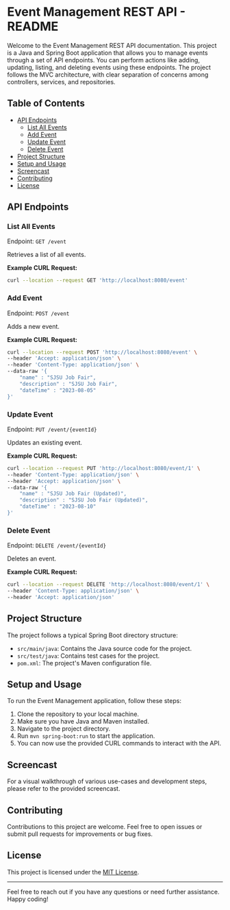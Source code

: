 # Event Management REST API - README

Welcome to the Event Management REST API documentation. This project is a Java and Spring Boot application that allows you to manage events through a set of API endpoints. You can perform actions like adding, updating, listing, and deleting events using these endpoints. The project follows the MVC architecture, with clear separation of concerns among controllers, services, and repositories.

## Table of Contents

- [API Endpoints](#api-endpoints)
  - [List All Events](#list-all-events)
  - [Add Event](#add-event)
  - [Update Event](#update-event)
  - [Delete Event](#delete-event)
- [Project Structure](#project-structure)
- [Setup and Usage](#setup-and-usage)
- [Screencast](#screencast)
- [Contributing](#contributing)
- [License](#license)

## API Endpoints

### List All Events

Endpoint: `GET /event`

Retrieves a list of all events.

**Example CURL Request:**
```bash
curl --location --request GET 'http://localhost:8080/event'
```

### Add Event

Endpoint: `POST /event`

Adds a new event.

**Example CURL Request:**
```bash
curl --location --request POST 'http://localhost:8080/event' \
--header 'Accept: application/json' \
--header 'Content-Type: application/json' \
--data-raw '{
    "name" : "SJSU Job Fair",
    "description" : "SJSU Job Fair",
    "dateTime" : "2023-08-05"
}'
```

### Update Event

Endpoint: `PUT /event/{eventId}`

Updates an existing event.

**Example CURL Request:**
```bash
curl --location --request PUT 'http://localhost:8080/event/1' \
--header 'Content-Type: application/json' \
--header 'Accept: application/json' \
--data-raw '{
    "name" : "SJSU Job Fair (Updated)",
    "description" : "SJSU Job Fair (Updated)",
    "dateTime" : "2023-08-10"
}'
```

### Delete Event

Endpoint: `DELETE /event/{eventId}`

Deletes an event.

**Example CURL Request:**
```bash
curl --location --request DELETE 'http://localhost:8080/event/1' \
--header 'Content-Type: application/json' \
--header 'Accept: application/json'
```

## Project Structure

The project follows a typical Spring Boot directory structure:

- `src/main/java`: Contains the Java source code for the project.
- `src/test/java`: Contains test cases for the project.
- `pom.xml`: The project's Maven configuration file.

## Setup and Usage

To run the Event Management application, follow these steps:

1. Clone the repository to your local machine.
2. Make sure you have Java and Maven installed.
3. Navigate to the project directory.
4. Run `mvn spring-boot:run` to start the application.
5. You can now use the provided CURL commands to interact with the API.

## Screencast

For a visual walkthrough of various use-cases and development steps, please refer to the provided screencast.

## Contributing

Contributions to this project are welcome. Feel free to open issues or submit pull requests for improvements or bug fixes.

## License

This project is licensed under the [MIT License](LICENSE).

---

Feel free to reach out if you have any questions or need further assistance. Happy coding!
